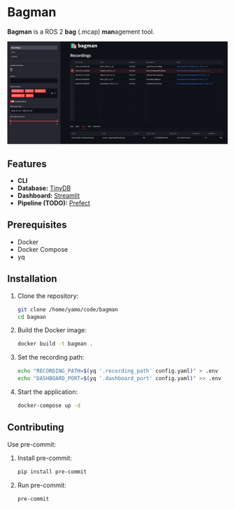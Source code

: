 # Bagman

**Bagman** is a ROS 2 **bag** (.mcap) **man**agement tool.

![Bagman Screenshot](resources/bagman_screenshot.jpg)

## Features

- **CLI**
- **Database:** [TinyDB](https://github.com/msiemens/tinydb)
- **Dashboard:** [Streamlit](https://github.com/streamlit/streamlit)
- **Pipeline (TODO):** [Prefect](https://github.com/PrefectHQ/prefect)

## Prerequisites

- Docker
- Docker Compose
- yq

## Installation

1. Clone the repository:
    ```sh
    git clone /home/yamo/code/bagman
    cd bagman
    ```

2. Build the Docker image:
    ```sh
    docker build -t bagman .
    ```

3. Set the recording path:
    ```sh
    echo "RECORDING_PATH=$(yq '.recording_path' config.yaml)" > .env
    echo "DASHBOARD_PORT=$(yq '.dashboard_port' config.yaml)" >> .env
    ```

4. Start the application:
    ```sh
    docker-compose up -d
    ```

## Contributing

Use pre-commit:

1. Install pre-commit:
    ```sh
    pip install pre-commit
    ```

2. Run pre-commit:
    ```sh
    pre-commit
    ```